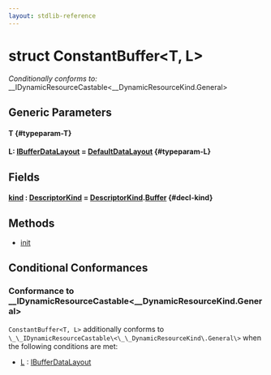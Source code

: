 ```yaml
---
layout: stdlib-reference
---
```


# struct ConstantBuffer\<T, L\>

*Conditionally conforms to:* \_\_IDynamicResourceCastable\<\_\_DynamicResourceKind\.General\>

## Generic Parameters

#### T {#typeparam-T}
#### L: [IBufferDataLayout](/stdlib-reference/interfaces/ibufferdatalayout-017b/index) = [DefaultDataLayout](/stdlib-reference/types/defaultdatalayout-07b/index) {#typeparam-L}

## Fields

#### [kind](/stdlib-reference/types/constantbuffer-08/kind) : [DescriptorKind](/stdlib-reference/types/descriptorkind-0a/index) = [DescriptorKind](/stdlib-reference/types/descriptorkind-0a/index)\.[Buffer](/stdlib-reference/types/descriptorkind-0a/index#decl-Buffer) {#decl-kind}

## Methods

* [init](/stdlib-reference/types/constantbuffer-08/init)

## Conditional Conformances

### Conformance to \_\_IDynamicResourceCastable\<\_\_DynamicResourceKind\.General\>
`ConstantBuffer<T, L>` additionally conforms to `\_\_IDynamicResourceCastable\<\_\_DynamicResourceKind\.General\>` when the following conditions are met:

  * [L](/stdlib-reference/types/constantbuffer-08/index#typeparam-L) : [IBufferDataLayout](/stdlib-reference/interfaces/ibufferdatalayout-017b/index)
